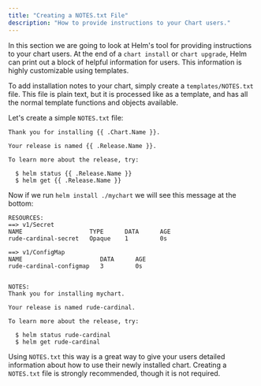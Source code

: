 ```yaml
---
title: "Creating a NOTES.txt File"
description: "How to provide instructions to your Chart users."
---
```


In this section we are going to look at Helm's tool for providing instructions
to your chart users. At the end of a `chart install` or `chart upgrade`, Helm
can print out a block of helpful information for users. This information is
highly customizable using templates.

To add installation notes to your chart, simply create a `templates/NOTES.txt`
file. This file is plain text, but it is processed like as a template, and has
all the normal template functions and objects available.

Let's create a simple `NOTES.txt` file:

```
Thank you for installing {{ .Chart.Name }}.

Your release is named {{ .Release.Name }}.

To learn more about the release, try:

  $ helm status {{ .Release.Name }}
  $ helm get {{ .Release.Name }}

```

Now if we run `helm install ./mychart` we will see this message at the bottom:

```
RESOURCES:
==> v1/Secret
NAME                   TYPE      DATA      AGE
rude-cardinal-secret   Opaque    1         0s

==> v1/ConfigMap
NAME                      DATA      AGE
rude-cardinal-configmap   3         0s


NOTES:
Thank you for installing mychart.

Your release is named rude-cardinal.

To learn more about the release, try:

  $ helm status rude-cardinal
  $ helm get rude-cardinal
```

Using `NOTES.txt` this way is a great way to give your users detailed
information about how to use their newly installed chart. Creating a `NOTES.txt`
file is strongly recommended, though it is not required.
